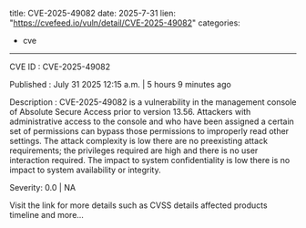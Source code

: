  
title: CVE-2025-49082
date: 2025-7-31
lien: "https://cvefeed.io/vuln/detail/CVE-2025-49082"
categories:
  - cve
---

CVE ID : CVE-2025-49082

Published :  July 31
2025
12:15 a.m. | 5 hours
9 minutes ago

Description : CVE-2025-49082 is a vulnerability in the management console
of Absolute Secure Access prior to version 13.56. Attackers with administrative
access to the console and who have been assigned a certain set of permissions
can bypass those permissions to improperly read other settings. The attack
complexity is low
there are no preexisting attack requirements; the privileges
required are high
and there is no user interaction required. The impact to
system confidentiality is low
there is no impact to system availability or
integrity.

Severity: 0.0 | NA

Visit the link for more details
such as CVSS details
affected products
timeline
and more...
